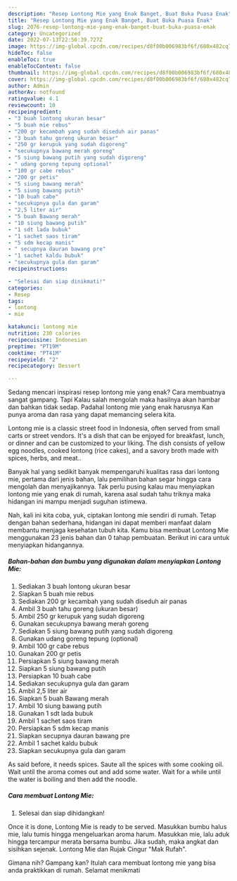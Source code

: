 ```yaml
---
description: "Resep Lontong Mie yang Enak Banget, Buat Buka Puasa Enak"
title: "Resep Lontong Mie yang Enak Banget, Buat Buka Puasa Enak"
slug: 2076-resep-lontong-mie-yang-enak-banget-buat-buka-puasa-enak
category: Uncategorized
date: 2022-07-13T22:56:39.727Z
image: https://img-global.cpcdn.com/recipes/d8f00b006983bf6f/680x482cq70/lontong-mie-foto-resep-utama.jpg
hideToc: false
enableToc: true
enableTocContent: false
thumbnail: https://img-global.cpcdn.com/recipes/d8f00b006983bf6f/680x482cq70/lontong-mie-foto-resep-utama.jpg
cover: https://img-global.cpcdn.com/recipes/d8f00b006983bf6f/680x482cq70/lontong-mie-foto-resep-utama.jpg
author: Admin
authorAv: notfound
ratingvalue: 4.1
reviewcount: 10
recipeingredient:
- "3 buah lontong ukuran besar"
- "5 buah mie rebus"
- "200 gr kecambah yang sudah diseduh air panas"
- "3 buah tahu goreng ukuran besar"
- "250 gr kerupuk yang sudah digoreng"
- "secukupnya bawang merah goreng"
- "5 siung bawang putih yang sudah digoreng"
- " udang goreng tepung optional"
- "100 gr cabe rebus"
- "200 gr petis"
- "5 siung bawang merah"
- "5 siung bawang putih"
- "10 buah cabe"
- "secukupnya gula dan garam"
- "2,5 liter air"
- "5 buah Bawang merah"
- "10 siung bawang putih"
- "1 sdt lada bubuk"
- "1 sachet saos tiram"
- "5 sdm kecap manis"
- " secupnya dauran bawang pre"
- "1 sachet kaldu bubuk"
- "secukupnya gula dan garam"
recipeinstructions:

- "Selesai dan siap dinikmati!"
categories:
- Resep
tags:
- lontong
- mie

katakunci: lontong mie 
nutrition: 230 calories
recipecuisine: Indonesian
preptime: "PT19M"
cooktime: "PT41M"
recipeyield: "2"
recipecategory: Dessert

---
```



Sedang mencari inspirasi resep lontong mie yang enak? Cara membuatnya sangat gampang. Tapi Kalau salah mengolah maka hasilnya akan hambar dan bahkan tidak sedap. Padahal lontong mie yang enak harusnya Kan punya aroma dan rasa yang dapat memancing selera kita.


Lontong mie is a classic street food in Indonesia, often served from small carts or street vendors. It&#39;s a dish that can be enjoyed for breakfast, lunch, or dinner and can be customized to your liking. The dish consists of yellow egg noodles, cooked lontong (rice cakes), and a savory broth made with spices, herbs, and meat..

Banyak hal yang sedikit banyak mempengaruhi kualitas rasa dari lontong mie, pertama dari jenis bahan, lalu pemilihan bahan segar hingga cara mengolah dan menyajikannya. Tak perlu pusing kalau mau menyiapkan lontong mie yang enak di rumah, karena asal sudah tahu triknya maka hidangan ini mampu menjadi suguhan istimewa.


Nah, kali ini kita coba, yuk, ciptakan lontong mie sendiri di rumah. Tetap dengan bahan sederhana, hidangan ini dapat memberi manfaat dalam membantu menjaga kesehatan tubuh kita. Kamu bisa membuat Lontong Mie menggunakan 23 jenis bahan dan 0 tahap pembuatan. Berikut ini cara untuk menyiapkan hidangannya.

<!--inarticleads1-->

##### Bahan-bahan dan bumbu yang digunakan dalam menyiapkan Lontong Mie:

1. Sediakan 3 buah lontong ukuran besar
1. Siapkan 5 buah mie rebus
1. Sediakan 200 gr kecambah yang sudah diseduh air panas
1. Ambil 3 buah tahu goreng (ukuran besar)
1. Ambil 250 gr kerupuk yang sudah digoreng
1. Gunakan secukupnya bawang merah goreng
1. Sediakan 5 siung bawang putih yang sudah digoreng
1. Gunakan  udang goreng tepung (optional)
1. Ambil 100 gr cabe rebus
1. Gunakan 200 gr petis
1. Persiapkan 5 siung bawang merah
1. Siapkan 5 siung bawang putih
1. Persiapkan 10 buah cabe
1. Sediakan secukupnya gula dan garam
1. Ambil 2,5 liter air
1. Siapkan 5 buah Bawang merah
1. Ambil 10 siung bawang putih
1. Gunakan 1 sdt lada bubuk
1. Ambil 1 sachet saos tiram
1. Persiapkan 5 sdm kecap manis
1. Siapkan  secupnya dauran bawang pre
1. Ambil 1 sachet kaldu bubuk
1. Siapkan secukupnya gula dan garam


As said before, it needs spices. Saute all the spices with some cooking oil. Wait until the aroma comes out and add some water. Wait for a while until the water is boiling and then add the noodle. 

<!--inarticleads2-->

##### Cara membuat Lontong Mie:


1. Selesai dan siap dihidangkan!

Once it is done, Lontong Mie is ready to be served. Masukkan bumbu halus mie, lalu tumis hingga mengeluarkan aroma harum. Masukkan mie, lalu aduk hingga tercampur merata bersama bumbu. Jika sudah, maka angkat dan sisihkan sejenak. Lontong Mie dan Rujak Cingur &#34;Mak Rufah&#34;. 

Gimana nih? Gampang kan? Itulah cara membuat lontong mie yang bisa anda praktikkan di rumah. Selamat menikmati
